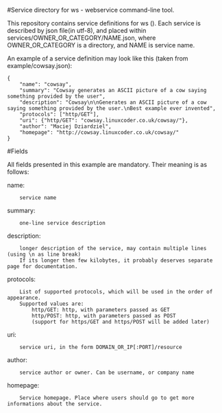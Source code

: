 #Service directory for ws -  webservice command-line tool.

This repository contains service definitions for ws ().
Each service is described by json file(in utf-8), and placed within services/OWNER_OR_CATEGORY/NAME.json,
where OWNER_OR_CATEGORY is a directory, and NAME is service name.

An example of a service definition may look like this (taken from example/cowsay.json): 

    {
        "name": "cowsay",
        "summary": "Cowsay generates an ASCII picture of a cow saying something provided by the user",
        "description": "Cowsay\n\nGenerates an ASCII picture of a cow saying something provided by the user.\nBest example ever invented",
        "protocols": ["http/GET"],
        "uri": {"http/GET": "cowsay.linuxcoder.co.uk/cowsay/"},
        "author": "Maciej Dziardziel",
        "homepage": "http://cowsay.linuxcoder.co.uk/cowsay/"
    }


#Fields

All fields presented in this example are mandatory.
Their meaning is as follows:

name:

		service name

summary:

		one-line service description

description:

		longer description of the service, may contain multiple lines (using \n as line break)
		If its longer then few kilobytes, it probably deserves separate page for documentation.

protocols:

		List of supported protocols, which will be used in the order of appearance.
		Supported values are:
			http/GET: http, with parameters passed as GET
			http/POST: http, with parameters passed as POST
			(support for https/GET and https/POST will be added later)

uri:

		service uri, in the form DOMAIN_OR_IP[:PORT]/resource

author:

		service author or owner. Can be username, or company name

homepage:

		Service homepage. Place where users should go to get more informations about the service.
